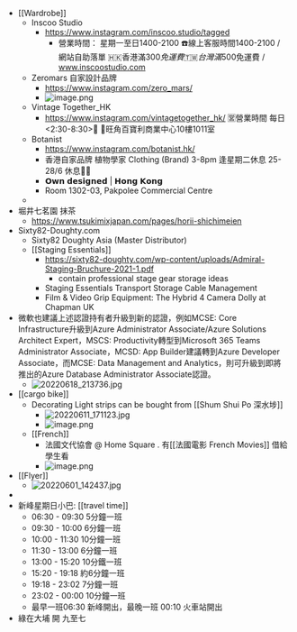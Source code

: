 - [[Wardrobe]]
	- Inscoo Studio
		- https://www.instagram.com/inscoo.studio/tagged
			- 營業時間：
			  星期一至日1400-2100
			  ☎️線上客服時間1400-2100
			  /
			  網站自助落單
			  🇭🇰香港滿$300免運費
			  🇹🇼台灣滿$500免運費
			  /
			  www.inscoostudio.com
	- Zeromars 自家設計品牌
		- https://www.instagram.com/zero_mars/
		- ![image.png](../assets/image_1656212671410_0.png)
	- Vintage Together_HK
		- https://www.instagram.com/vintagetogether_hk/
		  🈺營業時間 每日<2:30-8:30>🔸️
		  📍旺角百寶利商業中心10樓1011室
	- Botanist
		- https://www.instagram.com/botanist.hk/
		- 香港自家品牌 植物學家
		  Clothing (Brand)
		  3-8pm 逢星期二休息
		  25-28/6 休息🙏🙏
		- 𝗢𝘄𝗻 𝗱𝗲𝘀𝗶𝗴𝗻𝗲𝗱 | 𝗛𝗼𝗻𝗴 𝗞𝗼𝗻𝗴
		- Room 1302-03, Pakpolee Commercial Centre
	-
- 堀井七茗園 抹茶
	- https://www.tsukimixjapan.com/pages/horii-shichimeien
- Sixty82-Doughty.com
	- Sixty82 Doughty Asia (Master Distributor)
	- [[Staging Essentials]]
		- https://sixty82-doughty.com/wp-content/uploads/Admiral-Staging-Bruchure-2021-1.pdf
			- contain professional stage gear storage ideas
		- Staging Essentials
		  Transport
		  Storage
		  Cable Management
		- Film & Video Grip Equipment: The Hybrid 4 Camera Dolly at Chapman UK
- 微軟也建議上述認證持有者升級到新的認證，例如MCSE: Core Infrastructure升級到Azure Administrator Associate/Azure Solutions Architect Expert，MSCS: Productivity轉型到Microsoft 365 Teams Administrator Associate，MCSD: App Builder建議轉到Azure Developer Associate，而MCSE: Data Management and Analytics，則可升級到即將推出的Azure Database Administrator Associate認證。
	- ![20220618_213736.jpg](../assets/20220618_213736_1656217202844_0.jpg)
- [[cargo bike]]
	- Decorating Light strips can be bought from [[Shum Shui Po 深水埗]]
		- ![20220611_171123.jpg](../assets/20220611_171123_1656217582560_0.jpg)
		- ![image.png](../assets/image_1656218400823_0.png)
	- [[French]]
		- 法國文代協會 @ Home Square .  有[[法國電影 French Movies]] 借給學生看
		- ![image.png](../assets/image_1656218920268_0.png)
- [[Flyer]]
	- ![20220601_142437.jpg](../assets/20220601_142437_1656218983054_0.jpg)
-
- 新峰星期日小巴: [[travel time]]
	- 06:30 - 09:30 5分鐘一班
	- 09:30 - 10:00 6分鐘一班
	- 10:00 - 11:30 10分鐘一班
	- 11:30 - 13:00 6分鐘一班
	- 13:00 - 15:20 10分鐵一班
	- 15:20 - 19:18  約6分鐘一班
	- 19:18 - 23:02 7分鐘一班
	- 23:02 - 00:00 10分鐘一班
	- 最早一班06:30 新峰開出，最晚一班 00:10 火車站開出
- 綠在大埔 開 九至七